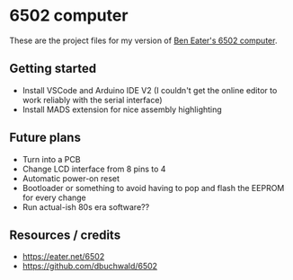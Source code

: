 # 6502 computer

These are the project files for my version of [Ben Eater's 6502 computer](https://eater.net/6502).

## Getting started

- Install VSCode and Arduino IDE V2 (I couldn't get the online editor to work reliably with the serial interface)
- Install MADS extension for nice assembly highlighting

## Future plans

- Turn into a PCB
- Change LCD interface from 8 pins to 4
- Automatic power-on reset
- Bootloader or something to avoid having to pop and flash the EEPROM for every change
- Run actual-ish 80s era software??

## Resources / credits

- https://eater.net/6502
- https://github.com/dbuchwald/6502